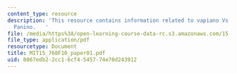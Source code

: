 ```yaml
---
content_type: resource
description: 'This resource contains information related to vapiano Vs Trattoria Il
  Panino.   '
file: /media/https%3A/open-learning-course-data-rc.s3.amazonaws.com/15-768-management-of-services-concepts-design-and-delivery-fall-2010/8067edb22cc16cf4545774e70d243912_MIT15_768F10_paper01.pdf
file_type: application/pdf
resourcetype: Document
title: MIT15_768F10_paper01.pdf
uid: 8067edb2-2cc1-6cf4-5457-74e70d243912
---
```

